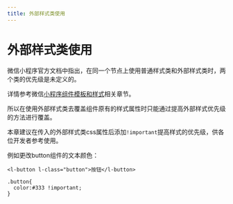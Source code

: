 ```yaml
---
title: 外部样式类使用
---
```


# <H2Icon /> 外部样式类使用

微信小程序官方文档中指出，在同一个节点上使用普通样式类和外部样式类时，两个类的优先级是未定义的。

详情参考微信[小程序组件模板和样式](https://developers.weixin.qq.com/miniprogram/dev/framework/custom-component/wxml-wxss.html)相关章节。

所以在使用外部样式类去覆盖组件原有的样式属性时只能通过提高外部样式优先级的方法进行覆盖。

本章建议在传入的外部样式类css属性后添加`!important`提高样式的优先级，供各位开发者参考使用。

例如更改button组件的文本颜色：

```wxml
<l-button l-class="button">按钮</l-button>
```

```wxss
.button{
  color:#333 !important;
}
```

